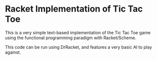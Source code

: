 # Racket Implementation of Tic Tac Toe

This is a very simple text-based implementation of the Tic Tac Toe game using the functional programming paradigm with Racket/Scheme.

This code can be run using DrRacket, and features a very basic AI to play against.
